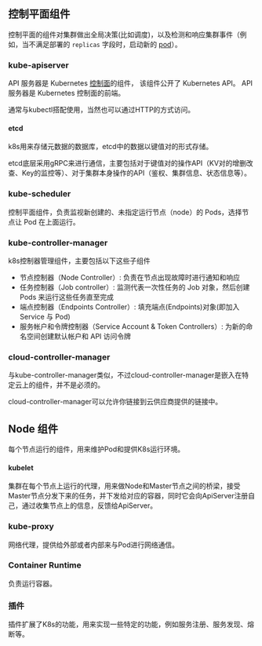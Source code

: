 ## 控制平面组件

控制平面的组件对集群做出全局决策(比如调度)，以及检测和响应集群事件（例如，当不满足部署的 `replicas` 字段时，启动新的 [pod](https://kubernetes.io/docs/concepts/workloads/pods/pod-overview/)）。

### kube-apiserver

API 服务器是 Kubernetes [控制面](https://kubernetes.io/zh/docs/reference/glossary/?all=true#term-control-plane)的组件， 该组件公开了 Kubernetes API。 API 服务器是 Kubernetes 控制面的前端。

通常与kubectl搭配使用，当然也可以通过HTTP的方式访问。

#### etcd

k8s用来存储元数据的数据库，etcd中的数据以键值对的形式存储。

etcd底层采用gRPC来进行通信，主要包括对于键值对的操作API（KV对的增删改查、Key的监控等）、对于集群本身操作的API（鉴权、集群信息、状态信息等）。

### kube-scheduler

控制平面组件，负责监视新创建的、未指定运行节点（node）的 Pods，选择节点让 Pod 在上面运行。

### kube-controller-manager

k8s控制器管理组件，主要包括以下这些子组件

- 节点控制器（Node Controller）: 负责在节点出现故障时进行通知和响应
- 任务控制器（Job controller）: 监测代表一次性任务的 Job 对象，然后创建 Pods 来运行这些任务直至完成
- 端点控制器（Endpoints Controller）: 填充端点(Endpoints)对象(即加入 Service 与 Pod)
- 服务帐户和令牌控制器（Service Account & Token Controllers）: 为新的命名空间创建默认帐户和 API 访问令牌

### cloud-controller-manager

与kube-controller-manager类似，不过cloud-controller-manager是嵌入在特定云上的组件，并不是必须的。

cloud-controller-manager可以允许你链接到云供应商提供的链接中。





## Node 组件

每个节点运行的组件，用来维护Pod和提供K8s运行环境。

#### kubelet 

集群在每个节点上运行的代理，用来做Node和Master节点之间的桥梁，接受Master节点分发下来的任务，并下发给对应的容器，同时它会向ApiServer注册自己，通过收集节点上的信息，反馈给ApiServer。

### kube-proxy

网络代理，提供给外部或者内部来与Pod进行网络通信。

### Container Runtime

负责运行容器。



### 插件

插件扩展了K8s的功能，用来实现一些特定的功能，例如服务注册、服务发现、熔断等。






